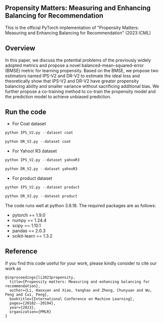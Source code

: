 ## Propensity Matters: Measuring and Enhancing Balancing for Recommendation

This is the official PyTorch implementation of "Propensity Matters: Measuring and Enhancing Balancing for Recommendation" (2023 ICML)


## Overview
In this paper, we discuss the potential problems of the previously widely adopted metrics and propose a novel balanced-mean-squared-error (BMSE) metric for learning propensity. Based on the BMSE, we propose two estimators named IPS-V2 and DR-V2 to estimate the ideal loss and theoretically show that IPS-V2 and DR-V2 have greater propensity balancing ability and smaller variance without sacrificing additional bias. We further propose a co-training method to co-train the propensity model and the prediction model to achieve unbiased prediction.

## Run the code

- For Coat dataset


```python
python IPS_V2.py --dataset coat
```


```python
python DR_V2.py --dataset coat
```


- For Yahoo! R3 dataset

```python
python IPS_V2.py --dataset yahooR3
```


```python
python DR_V2.py --dataset yahooR3
```


- For product dataset


```python
python IPS_V2.py --dataset product
```


```python
python DR_V2.py --dataset product
```


The code runs well at python 3.8.18. The required packages are as follows:
-   pytorch == 1.9.0
-   numpy == 1.24.4 
-   scipy == 1.10.1
-   pandas == 2.0.3
-   scikit-learn == 1.3.2

## Reference
If you find this code useful for your work, please kindly consider to cite our work as
```
@inproceedings{li2023propensity,
  title={Propensity matters: Measuring and enhancing balancing for recommendation},
  author={Li, Haoxuan and Xiao, Yanghao and Zheng, Chunyuan and Wu, Peng and Cui, Peng},
  booktitle={International Conference on Machine Learning},
  pages={20182--20194},
  year={2023},
  organization={PMLR}
}
```

